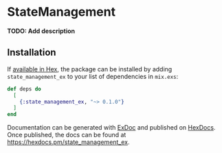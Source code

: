# StateManagement

**TODO: Add description**

## Installation

If [available in Hex](https://hex.pm/docs/publish), the package can be installed
by adding `state_management_ex` to your list of dependencies in `mix.exs`:

```elixir
def deps do
  [
    {:state_management_ex, "~> 0.1.0"}
  ]
end
```

Documentation can be generated with [ExDoc](https://github.com/elixir-lang/ex_doc)
and published on [HexDocs](https://hexdocs.pm). Once published, the docs can
be found at <https://hexdocs.pm/state_management_ex>.

